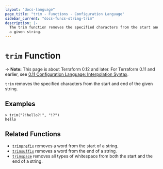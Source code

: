 ```yaml
---
layout: "docs-language"
page_title: "trim - Functions - Configuration Language"
sidebar_current: "docs-funcs-string-trim"
description: |-
  The trim function removes the specified characters from the start and end of
  a given string.
---
```


# `trim` Function

-> **Note:** This page is about Terraform 0.12 and later. For Terraform 0.11 and
earlier, see
[0.11 Configuration Language: Interpolation Syntax](../../configuration-0-11/interpolation.html).

`trim` removes the specified characters from the start and end of the given
string.

## Examples

```
> trim("?!hello?!", "!?")
hello
```

## Related Functions

* [`trimprefix`](./trimprefix.html) removes a word from the start of a string.
* [`trimsuffix`](./trimsuffix.html) removes a word from the end of a string.
* [`trimspace`](./trimspace.html) removes all types of whitespace from
  both the start and the end of a string.
